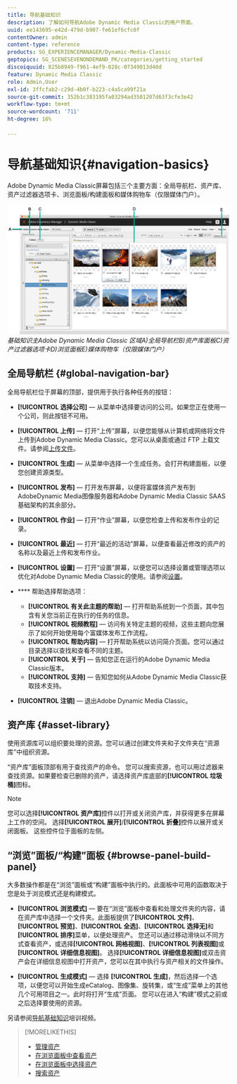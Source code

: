 ```yaml
---
title: 导航基础知识
description: 了解如何导航Adobe Dynamic Media Classic的用户界面。
uuid: ee143695-e42d-479d-b907-fe61ef6cfc0f
contentOwner: admin
content-type: reference
products: SG_EXPERIENCEMANAGER/Dynamic-Media-Classic
geptopics: SG_SCENESEVENONDEMAND_PK/categories/getting_started
discoiquuid: 825b8949-f961-4ef9-828c-07349013d40d
feature: Dynamic Media Classic
role: Admin,User
exl-id: 3ffcfab2-c29d-4b0f-b223-c4a5ca99f21a
source-git-commit: 352b1c383195fa03294ad3501207d63f3cfe3e42
workflow-type: tm+mt
source-wordcount: '711'
ht-degree: 16%

---
```


# 导航基础知识{#navigation-basics}

Adobe Dynamic Media Classic屏幕包括三个主要方面：全局导航栏、资产库、资产过滤器选项卡、浏览面板/构建面板和媒体购物车（仅限媒体门户）。

![导航](/help/assets/gs_navigation_basics_popup_popup.png)
*基础知识主Adobe Dynamic Media Classic*
*区域A)全局导航栏B)资产库面板C)资产过滤器选项卡D)浏览面板E)媒体购物车（仅限媒体门户）*

## 全局导航栏 {#global-navigation-bar}

全局导航栏位于屏幕的顶部，提供用于执行各种任务的按钮：

* **[!UICONTROL 选择公司]**  — 从菜单中选择要访问的公司。如果您正在使用一个公司，则此按钮不可用。

* **[!UICONTROL 上传]**  — 打开“上传”屏幕，以便您能够从计算机或网络将文件上传到Adobe Dynamic Media Classic。您可以从桌面或通过 FTP 上载文件。请参阅[上传文件](/help/uploading-files.md)。

* **[!UICONTROL 生成]**  — 从菜单中选择一个生成任务。会打开构建面板，以便您创建资源类型。

* **[!UICONTROL 发布]**  — 打开发布屏幕，以便将富媒体资产发布到AdobeDynamic Media图像服务器和Adobe Dynamic Media Classic SAAS基础架构的其余部分。

* **[!UICONTROL 作业]**  — 打开“作业”屏幕，以便您检查上传和发布作业的记录。

* **[!UICONTROL 最近]**  — 打开“最近的活动”屏幕，以便查看最近修改的资产的名称以及最近上传和发布作业。

* **[!UICONTROL 设置]**  — 打开“设置”屏幕，以便您可以选择设置或管理选项以优化对Adobe Dynamic Media Classic的使用。请参阅[设置](/help/setup-basics.md)。

* **** 帮助选择帮助选项：

   * **[!UICONTROL 有关此主题的帮助]**  — 打开帮助系统到一个页面，其中包含有关您当前正在执行的任务的信息。
   * **[!UICONTROL 视频教程]**  — 访问有关特定主题的视频，这些主题向您展示了如何开始使用每个富媒体发布工作流程。
   * **[!UICONTROL 帮助内容]**  — 打开帮助系统以访问简介页面。您可以通过目录选择以查找和查看不同的主题。
   * **[!UICONTROL 关于]**  — 告知您正在运行的Adobe Dynamic Media Classic版本。
   * **[!UICONTROL 支持]**  — 告知您如何从Adobe Dynamic Media Classic获取技术支持。

* **[!UICONTROL 注销]**  — 退出Adobe Dynamic Media Classic。

## 资产库 {#asset-library}

使用资源库可以组织要处理的资源。您可以通过创建文件夹和子文件夹在“资源库”中组织资源。

“资产库”面板顶部有用于查找资产的命令。 您可以搜索资源，也可以用过滤器来查找资源。如果要检查已删除的资产，请选择资产库底部的&#x200B;**[!UICONTROL 垃圾桶]**&#x200B;图标。

>[!NOTE]
>
>您可以选择&#x200B;**[!UICONTROL 资产库]**&#x200B;控件以打开或关闭资产库，并获得更多在屏幕上工作的空间。 选择&#x200B;**[!UICONTROL 展开]**/**[!UICONTROL 折叠]**&#x200B;控件以展开或关闭面板。 这些控件位于面板的左侧。

## “浏览”面板/“构建”面板 {#browse-panel-build-panel}

大多数操作都是在“浏览”面板或“构建”面板中执行的。此面板中可用的函数取决于您是处于浏览模式还是构建模式。

* **[!UICONTROL 浏览模式]**  — 要在“浏览”面板中查看和处理文件夹的内容，请在资产库中选择一个文件夹。此面板提供了&#x200B;**[!UICONTROL 文件]**、**[!UICONTROL 预览]**、**[!UICONTROL 全选]**、**[!UICONTROL 选择无]**&#x200B;和&#x200B;**[!UICONTROL 排序]**&#x200B;菜单，以便处理资产。 您还可以通过移动滑块以不同方式查看资产，或选择&#x200B;**[!UICONTROL 网格视图]**、**[!UICONTROL 列表视图]**&#x200B;或&#x200B;**[!UICONTROL 详细信息视图]**。 选择&#x200B;**[!UICONTROL 详细信息视图]**&#x200B;或双击资产会在详细信息视图中打开资产，您可以在其中执行与资产相关的文件操作。

* **[!UICONTROL 生成模式]**  — 选择 **[!UICONTROL 生成]**，然后选择一个选项，以便您可以开始生成eCatalog、图像集、旋转集，或“生成”菜单上的其他几个可用项目之一。此时将打开“生成”页面。 您可以在进入“构建”模式之前或之后选择要使用的资源。

另请参阅[导航基础知识](https://s7d5.scene7.com/s7viewers/html5/VideoViewer.html?videoserverurl=https://s7d5.scene7.com/is/content/&amp;emailurl=https://s7d5.scene7.com/s7/emailFriend&amp;serverUrl=https://s7d5.scene7.com/is/image/&amp;config=Scene7SharedAssets/Universal_HTML5_Video&amp;contenturl=https://s7d5.scene7.com/skins/&amp;asset=S7tutorials/571_Navigation%20Basics_converted%20renamed_Getting%20Started-AVS)培训视频。

>[!MORELIKETHIS]
>
>* [管理资产](about-managing-assets.md)
>* [在浏览面板中查看资产](viewing-assets-browse-panel.md#viewing_assets_in_the_browse_panel)
>* [在浏览面板中选择资产](selecting-assets-browse-panel.md#selecting_assets_in_the_browse_panel)
>* [搜索资产](searching-assets.md#searching_assets)

